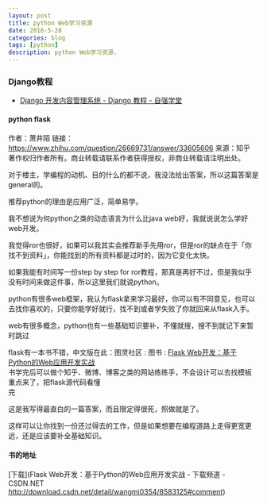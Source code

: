 ```yaml
---
layout: post
title: python Web学习资源
date: 2016-5-28
categories: blog
tags: [python]
description: python Web学习资源.
---
```


### Django教程     
- [Django 开发内容管理系统 - Django 教程 - 自强学堂](http://www.ziqiangxuetang.com/django/django-cms-develop.html)


#### python flask  

作者：萧井陌
链接：https://www.zhihu.com/question/26669731/answer/33605606
来源：知乎
著作权归作者所有。商业转载请联系作者获得授权，非商业转载请注明出处。

对于楼主，学编程的动机、目的什么的都不说，我没法给出答案，所以这篇答案是general的。


推荐python的理由是应用广泛，简单易学。

我不想说为何python之类的动态语言为什么比java web好，我就说说怎么学好web开发。

我觉得ror也很好，如果可以我其实会推荐新手先用ror，但是ror的缺点在于「你找不到资料」，你能找到的所有资料都是过时的，因为它变化太快。

如果我能有时间写一份step by step for ror教程，那真是再好不过，但是我似乎没有时间来做这件事，所以这里我们就说python。

python有很多web框架，我认为flask拿来学习最好，你可以有不同意见，也可以去找你喜欢的，只要你能学好就行，找不到或者学失败了你就回来从flask入手。


web有很多概念，python也有一些基础知识要补，不懂就搜，搜不到就记下来暂时跳过

flask有一本书不错，中文版在此：图灵社区 : 图书 : [Flask Web开发：基于Python的Web应用开发实战](https://link.zhihu.com/?target=http%3A//www.ituring.com.cn/book/1449)                   
书学完后可以做个知乎、微博、博客之类的网站练练手，不会设计可以去找模板               
重点来了，把flask源代码看懂          
完             


这是我写得最直白的一篇答案，而且限定得很死，照做就是了。              

这样可以让你找到一份还过得去的工作，但是如果想要在编程道路上走得更宽更远，还是应该要补全基础知识。        


#### 书的地址 

[下载](Flask Web开发：基于Python的Web应用开发实战 - 下载频道 - CSDN.NET
http://download.csdn.net/detail/wangmi0354/8583125#comment)




